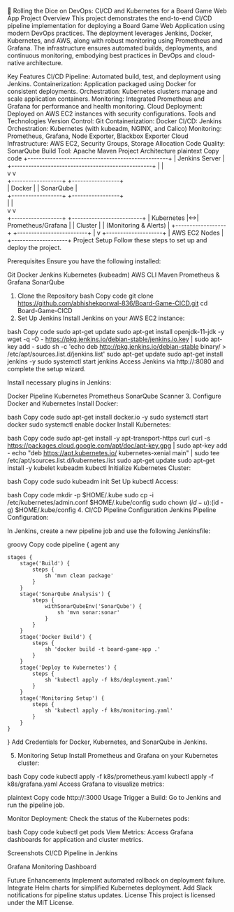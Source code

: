 🎲 Rolling the Dice on DevOps: CI/CD and Kubernetes for a Board Game Web App
Project Overview
This project demonstrates the end-to-end CI/CD pipeline implementation for deploying a Board Game Web Application using modern DevOps practices. The deployment leverages Jenkins, Docker, Kubernetes, and AWS, along with robust monitoring using Prometheus and Grafana. The infrastructure ensures automated builds, deployments, and continuous monitoring, embodying best practices in DevOps and cloud-native architecture.

Key Features
CI/CD Pipeline: Automated build, test, and deployment using Jenkins.
Containerization: Application packaged using Docker for consistent deployments.
Orchestration: Kubernetes clusters manage and scale application containers.
Monitoring: Integrated Prometheus and Grafana for performance and health monitoring.
Cloud Deployment: Deployed on AWS EC2 instances with security configurations.
Tools and Technologies
Version Control: Git
Containerization: Docker
CI/CD: Jenkins
Orchestration: Kubernetes (with kubeadm, NGINX, and Calico)
Monitoring: Prometheus, Grafana, Node Exporter, Blackbox Exporter
Cloud Infrastructure: AWS EC2, Security Groups, Storage Allocation
Code Quality: SonarQube
Build Tool: Apache Maven
Project Architecture
plaintext
Copy code
+--------------------------------------------------+
|                  Jenkins Server                  |
+--------------------------------------------------+
           |                      |              
           v                      v              
+------------------+     +-----------------+       
|     Docker       |     |     SonarQube   |       
+------------------+     +-----------------+       
           |                      |              
           v                      v              
+------------------+   +-------------------------+
|    Kubernetes    |<->|    Prometheus/Grafana   |
|      Cluster     |   | (Monitoring & Alerts)   |
+------------------+   +-------------------------+
           |
           v
+--------------------+
|    AWS EC2 Nodes   |
+--------------------+
Project Setup
Follow these steps to set up and deploy the project.

Prerequisites
Ensure you have the following installed:

Git
Docker
Jenkins
Kubernetes (kubeadm)
AWS CLI
Maven
Prometheus & Grafana
SonarQube
1. Clone the Repository
bash
Copy code
git clone https://github.com/abhishekporwal-836/Board-Game-CICD.git
cd Board-Game-CICD
2. Set Up Jenkins
Install Jenkins on your AWS EC2 instance:

bash
Copy code
sudo apt-get update
sudo apt-get install openjdk-11-jdk -y
wget -q -O - https://pkg.jenkins.io/debian-stable/jenkins.io.key | sudo apt-key add -
sudo sh -c 'echo deb http://pkg.jenkins.io/debian-stable binary/ > /etc/apt/sources.list.d/jenkins.list'
sudo apt-get update
sudo apt-get install jenkins -y
sudo systemctl start jenkins
Access Jenkins via http://<your-ec2-public-ip>:8080 and complete the setup wizard.

Install necessary plugins in Jenkins:

Docker Pipeline
Kubernetes
Prometheus
SonarQube Scanner
3. Configure Docker and Kubernetes
Install Docker:

bash
Copy code
sudo apt-get install docker.io -y
sudo systemctl start docker
sudo systemctl enable docker
Install Kubernetes:

bash
Copy code
sudo apt-get install -y apt-transport-https curl
curl -s https://packages.cloud.google.com/apt/doc/apt-key.gpg | sudo apt-key add -
echo "deb https://apt.kubernetes.io/ kubernetes-xenial main" | sudo tee /etc/apt/sources.list.d/kubernetes.list
sudo apt-get update
sudo apt-get install -y kubelet kubeadm kubectl
Initialize Kubernetes Cluster:

bash
Copy code
sudo kubeadm init
Set Up kubectl Access:

bash
Copy code
mkdir -p $HOME/.kube
sudo cp -i /etc/kubernetes/admin.conf $HOME/.kube/config
sudo chown $(id -u):$(id -g) $HOME/.kube/config
4. CI/CD Pipeline Configuration
Jenkins Pipeline Configuration:

In Jenkins, create a new pipeline job and use the following Jenkinsfile:

groovy
Copy code
pipeline {
    agent any

    stages {
        stage('Build') {
            steps {
                sh 'mvn clean package'
            }
        }
        stage('SonarQube Analysis') {
            steps {
                withSonarQubeEnv('SonarQube') {
                    sh 'mvn sonar:sonar'
                }
            }
        }
        stage('Docker Build') {
            steps {
                sh 'docker build -t board-game-app .'
            }
        }
        stage('Deploy to Kubernetes') {
            steps {
                sh 'kubectl apply -f k8s/deployment.yaml'
            }
        }
        stage('Monitoring Setup') {
            steps {
                sh 'kubectl apply -f k8s/monitoring.yaml'
            }
        }
    }
}
Add Credentials for Docker, Kubernetes, and SonarQube in Jenkins.

5. Monitoring Setup
Install Prometheus and Grafana on your Kubernetes cluster:

bash
Copy code
kubectl apply -f k8s/prometheus.yaml
kubectl apply -f k8s/grafana.yaml
Access Grafana to visualize metrics:

plaintext
Copy code
http://<your-cluster-ip>:3000
Usage
Trigger a Build: Go to Jenkins and run the pipeline job.

Monitor Deployment: Check the status of the Kubernetes pods:

bash
Copy code
kubectl get pods
View Metrics: Access Grafana dashboards for application and cluster metrics.

Screenshots
CI/CD Pipeline in Jenkins

Grafana Monitoring Dashboard

Future Enhancements
Implement automated rollback on deployment failure.
Integrate Helm charts for simplified Kubernetes deployment.
Add Slack notifications for pipeline status updates.
License
This project is licensed under the MIT License.
